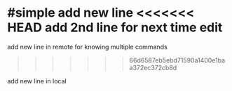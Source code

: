 #simple
add new line 
<<<<<<< HEAD
add 2nd line for next time edit
=======
add new line in remote for knowing multiple commands
>>>>>>> 66d6587eb5ebd71590a1400e1baa372ec372cb8d


add new line in local
